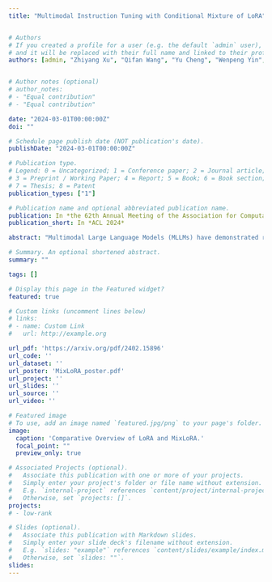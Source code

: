 ```yaml
---
title: "Multimodal Instruction Tuning with Conditional Mixture of LoRA"


# Authors
# If you created a profile for a user (e.g. the default `admin` user), write the username (folder name) here 
# and it will be replaced with their full name and linked to their profile.
authors: [admin, "Zhiyang Xu", "Qifan Wang", "Yu Cheng", "Wenpeng Yin", "Lifu Huang"]


# Author notes (optional)
# author_notes:
# - "Equal contribution"
# - "Equal contribution"

date: "2024-03-01T00:00:00Z"
doi: ""

# Schedule page publish date (NOT publication's date).
publishDate: "2024-03-01T00:00:00Z"

# Publication type.
# Legend: 0 = Uncategorized; 1 = Conference paper; 2 = Journal article;
# 3 = Preprint / Working Paper; 4 = Report; 5 = Book; 6 = Book section;
# 7 = Thesis; 8 = Patent
publication_types: ["1"]

# Publication name and optional abbreviated publication name.
publication: In *the 62th Annual Meeting of the Association for Computational Linguistics (ACL)*
publication_short: In *ACL 2024*

abstract: "Multimodal Large Language Models (MLLMs) have demonstrated remarkable proficiency in diverse tasks across different domains, with an increasing focus on improving their zero-shot generalization capabilities for unseen multimodal tasks. Multimodal instruction tuning has emerged as a successful strategy for achieving zero-shot generalization by fine-tuning pre-trained models on diverse multimodal tasks through instructions. As MLLMs grow in complexity and size, the need for parameter-efficient fine-tuning methods like Low-Rank Adaption (LoRA), which fine-tunes with a minimal set of parameters, becomes essential. However, applying LoRA in multimodal instruction tuning presents the challenge of task interference, which leads to performance degradation, especially when dealing with a broad array of multimodal tasks. To address this, this paper introduces a novel approach that integrates multimodal instruction tuning with Conditional Mixture-of-LoRA (MixLoRA). It innovates upon LoRA by dynamically constructing low-rank adaptation matrices tailored to the unique demands of each input instance, aiming to mitigate task interference. Experimental results on various multimodal evaluation datasets indicate that MixLoRA not only outperforms the conventional LoRA with the same or even higher ranks, demonstrating its efficacy and adaptability in diverse multimodal tasks."

# Summary. An optional shortened abstract.
summary: ""

tags: []

# Display this page in the Featured widget?
featured: true

# Custom links (uncomment lines below)
# links:
# - name: Custom Link
#   url: http://example.org

url_pdf: 'https://arxiv.org/pdf/2402.15896'
url_code: ''
url_dataset: ''
url_poster: 'MixLoRA_poster.pdf'
url_project: ''
url_slides: ''
url_source: ''
url_video: ''

# Featured image
# To use, add an image named `featured.jpg/png` to your page's folder. 
image:
  caption: 'Comparative Overview of LoRA and MixLoRA.'
  focal_point: ""
  preview_only: true

# Associated Projects (optional).
#   Associate this publication with one or more of your projects.
#   Simply enter your project's folder or file name without extension.
#   E.g. `internal-project` references `content/project/internal-project/index.md`.
#   Otherwise, set `projects: []`.
projects:
# - low-rank

# Slides (optional).
#   Associate this publication with Markdown slides.
#   Simply enter your slide deck's filename without extension.
#   E.g. `slides: "example"` references `content/slides/example/index.md`.
#   Otherwise, set `slides: ""`.
slides: 
---
```


<!-- {{% callout note %}}
Click the *Cite* button above to demo the feature to enable visitors to import publication metadata into their reference management software.
{{% /callout %}} -->

<!-- {{% callout note %}}
Create your slides in Markdown - click the *Slides* button to check out the example.
{{% /callout %}} -->

<!-- Supplementary notes can be added here, including [code, math, and images](https://wowchemy.com/docs/writing-markdown-latex/). -->
